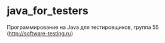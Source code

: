 # java_for_testers
Программирование на Java для тестировщиков, группа 55 (http://software-testing.ru)
